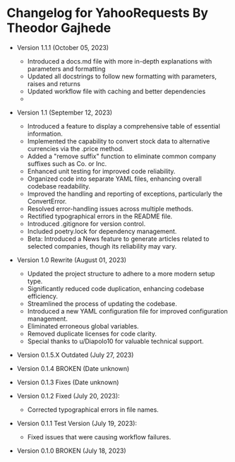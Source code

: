 # Changelog for YahooRequests By Theodor Gajhede

* Version 1.1.1 (October 05, 2023)
    - Introduced a docs.md file with more in-depth explanations with parameters and formatting
    - Updated all docstrings to follow new formatting with parameters, raises and returns 
    - Updated workflow file with caching and better dependencies
    - 

* Version 1.1 (September 12, 2023)
    - Introduced a feature to display a comprehensive table of essential information.
    - Implemented the capability to convert stock data to alternative currencies via the .price method.
    - Added a "remove suffix" function to eliminate common company suffixes such as Co. or Inc.
    - Enhanced unit testing for improved code reliability.
    - Organized code into separate YAML files, enhancing overall codebase readability.
    - Improved the handling and reporting of exceptions, particularly the ConvertError.
    - Resolved error-handling issues across multiple methods.
    - Rectified typographical errors in the README file.
    - Introduced .gitignore for version control.
    - Included poetry.lock for dependency management.
    - Beta: Introduced a News feature to generate articles related to selected companies, though its reliability may vary.

* Version 1.0 Rewrite (August 01, 2023)
    - Updated the project structure to adhere to a more modern setup type.
    - Significantly reduced code duplication, enhancing codebase efficiency.
    - Streamlined the process of updating the codebase.
    - Introduced a new YAML configuration file for improved configuration management.
    - Eliminated erroneous global variables.
    - Removed duplicate licenses for code clarity.
    - Special thanks to u/Diapolo10 for valuable technical support.

* Version 0.1.5.X Outdated (July 27, 2023)

* Version 0.1.4 BROKEN (Date unknown)

* Version 0.1.3 Fixes (Date unknown)

* Version 0.1.2 Fixed (July 20, 2023):
    - Corrected typographical errors in file names.

* Version 0.1.1 Test Version (July 19, 2023):
    - Fixed issues that were causing workflow failures.

* Version 0.1.0 BROKEN (July 18, 2023)
